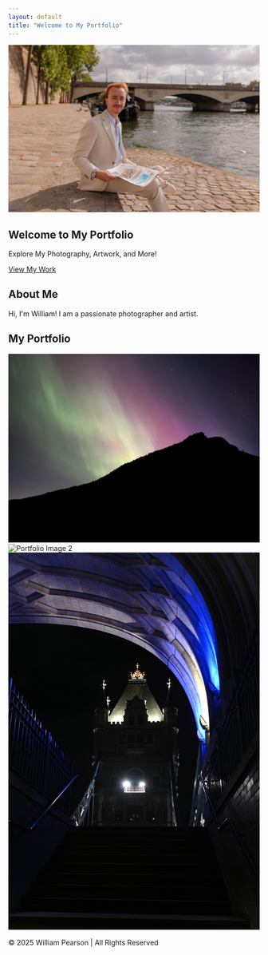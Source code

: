 ```yaml
---
layout: default
title: "Welcome to My Portfolio"
---
```


<section class="hero">
  <img src="assets/images/WPParis1.JPEG" alt="Hero Image" class="hero-image">
  <div class="hero-text">
    <h1>Welcome to My Portfolio</h1>
    <p>Explore My Photography, Artwork, and More!</p>
    <a href="#portfolio" class="cta-button">View My Work</a>
  </div>
</section>

<section id="about">
  <h2>About Me</h2>
  <p>Hi, I'm William! I am a passionate photographer and artist.</p>
</section>

<section id="portfolio">
  <h2>My Portfolio</h2>
  <div class="portfolio-gallery">
    <img src="assets/images/Aurora1.JPEG" alt="Portfolio Image 1" class="portfolio-image">
    <img src="assets/images/KewStatue.JPEG" alt="Portfolio Image 2" class="portfolio-image">
    <img src="assets/images/TowerbridgeUnder.JPEG" alt="Portfolio Image 3" class="portfolio-image">
  </div>
</section>

<footer>
  <p>&copy; 2025 William Pearson | All Rights Reserved</p>
</footer>
